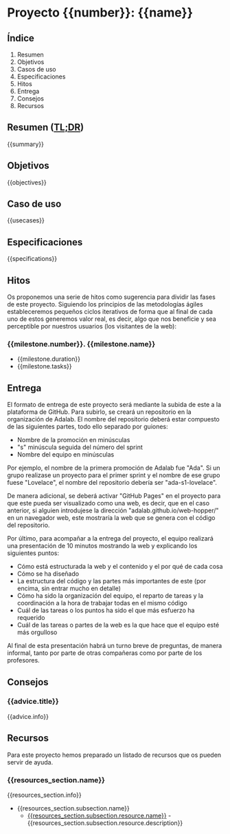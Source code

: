 # Proyecto {{number}}: {{name}}

## Índice

1. Resumen
1. Objetivos
1. Casos de uso
1. Especificaciones
1. Hitos
1. Entrega
1. Consejos
1. Recursos


## Resumen ([TL;DR](https://spanish.stackexchange.com/questions/15317/hay-alg%C3%BAn-equivalente-en-castellano-al-ingl%C3%A9s-tldr))

{{summary}}


## Objetivos

{{objectives}}


## Caso de uso

{{usecases}}


## Especificaciones

{{specifications}}


## Hitos

Os proponemos una serie de hitos como sugerencia para dividir las fases de este proyecto. Siguiendo los principios de las metodologías ágiles estableceremos pequeños ciclos iterativos de forma que al final de cada uno de estos generemos valor real, es decir, algo que nos beneficie y sea perceptible por nuestros usuarios (los visitantes de la web):

### {{milestone.number}}. {{milestone.name}}

- {{milestone.duration}}
- {{milestone.tasks}}


## Entrega

El formato de entrega de este proyecto será mediante la subida de este a la plataforma de GitHub. Para subirlo, se creará un repositorio en la organización de Adalab. El nombre del repositorio deberá estar compuesto de las siguientes partes, todo ello separado por guiones:
- Nombre de la promoción en minúsculas
- "s" minúscula seguida del número del sprint
- Nombre del equipo en minúsculas

Por ejemplo, el nombre de la primera promoción de Adalab fue "Ada". Si un grupo realizase un proyecto para el primer sprint y el nombre de ese grupo fuese "Lovelace", el nombre del repositorio debería ser "ada-s1-lovelace".

De manera adicional, se deberá activar "GitHub Pages" en el proyecto para que este pueda ser visualizado como una web, es decir, que en el caso anterior, si alguien introdujese la dirección "adalab.github.io/web-hopper/" en un navegador web, este mostraría la web que se genera con el código del repositorio.

Por último, para acompañar a la entrega del proyecto, el equipo realizará una presentación de 10 minutos mostrando la web y explicando los siguientes puntos:

- Cómo está estructurada la web y el contenido y el por qué de cada cosa
- Cómo se ha diseñado
- La estructura del código y las partes más importantes de este (por encima, sin entrar mucho en detalle)
- Cómo ha sido la organización del equipo, el reparto de tareas y la coordinación a la hora de trabajar todas en el mismo código
- Cuál de las tareas o los puntos ha sido el que más esfuerzo ha requerido
- Cuál de las tareas o partes de la web es la que hace que el equipo esté más orgulloso

Al final de esta presentación habrá un turno breve de preguntas, de manera informal, tanto por parte de otras compañeras como por parte de los profesores.


## Consejos

### {{advice.title}}

{{advice.info}}


## Recursos

Para este proyecto hemos preparado un listado de recursos que os pueden servir de ayuda.

### {{resources_section.name}}

{{resources_section.info}}

- {{resources_section.subsection.name}}
  - [{{resources_section.subsection.resource.name}}](resources_section.subsection.resource.url) - {{resources_section.subsection.resource.description}}
